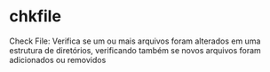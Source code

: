# chkfile
Check File: Verifica se um ou mais arquivos foram alterados em uma estrutura de diretórios, verificando também se novos arquivos foram adicionados ou removidos
